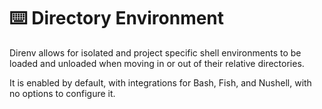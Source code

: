 # ⌨️ Directory Environment
Direnv allows for isolated and project specific shell environments to be loaded and unloaded when moving in or out of their relative directories.

It is enabled by default, with integrations for Bash, Fish, and Nushell, with no options to configure it.
